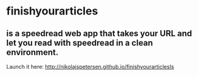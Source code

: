 # finishyourarticles

## is a speedread web app that takes your URL and let you read with speedread in a clean environment.

Launch it here: http://nikolajspetersen.github.io/finishyourarticlesIs 

